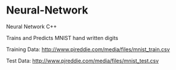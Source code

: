 # Neural-Network
Neural Network C++

Trains and Predicts MNIST hand written digits

Training Data: http://www.pjreddie.com/media/files/mnist_train.csv

Test Data: http://www.pjreddie.com/media/files/mnist_test.csv
